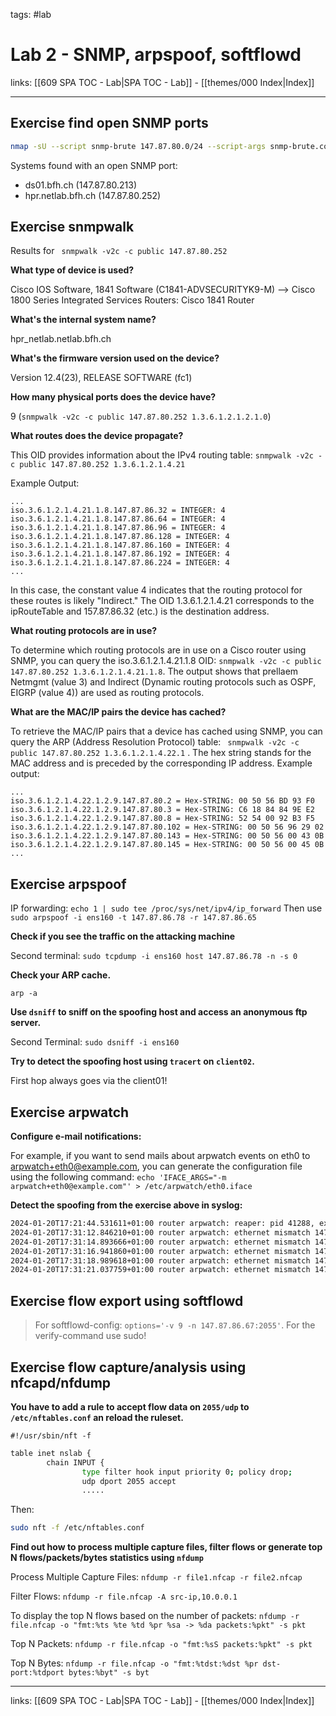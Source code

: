 tags: #lab

# Lab 2 - SNMP, arpspoof, softflowd

links: [[609 SPA TOC - Lab|SPA TOC - Lab]] - [[themes/000 Index|Index]]

---

## Exercise find open SNMP ports

```sh
nmap -sU --script snmp-brute 147.87.80.0/24 --script-args snmp-brute.communitiesdb=public
```

Systems found with an open SNMP port:

* ds01.bfh.ch (147.87.80.213)
* hpr.netlab.bfh.ch (147.87.80.252)

## Exercise snmpwalk

Results for ``` snmpwalk -v2c -c public 147.87.80.252```

**What type of device is used?**

Cisco IOS Software, 1841 Software (C1841-ADVSECURITYK9-M) --> Cisco 1800 Series Integrated Services Routers: Cisco 1841
Router

**What's the internal system name?**

hpr_netlab.netlab.bfh.ch

**What's the firmware version used on the device?**

Version 12.4(23), RELEASE SOFTWARE (fc1)

**How many physical ports does the device have?**

9 (```snmpwalk -v2c -c public 147.87.80.252 1.3.6.1.2.1.2.1.0```)

**What routes does the device propagate?**

This OID provides information about the IPv4 routing table:
```snmpwalk -v2c -c public 147.87.80.252 1.3.6.1.2.1.4.21 ```

Example Output:

```
...
iso.3.6.1.2.1.4.21.1.8.147.87.86.32 = INTEGER: 4
iso.3.6.1.2.1.4.21.1.8.147.87.86.64 = INTEGER: 4
iso.3.6.1.2.1.4.21.1.8.147.87.86.96 = INTEGER: 4
iso.3.6.1.2.1.4.21.1.8.147.87.86.128 = INTEGER: 4
iso.3.6.1.2.1.4.21.1.8.147.87.86.160 = INTEGER: 4
iso.3.6.1.2.1.4.21.1.8.147.87.86.192 = INTEGER: 4
iso.3.6.1.2.1.4.21.1.8.147.87.86.224 = INTEGER: 4
...
```

In this case, the constant value 4 indicates that the routing protocol for these routes is likely "Indirect." The OID 1.3.6.1.2.1.4.21 corresponds to the ipRouteTable and 157.87.86.32 (etc.) is the destination address.

**What routing protocols are in use?**

To determine which routing protocols are in use on a Cisco router using SNMP, you can query the iso.3.6.1.2.1.4.21.1.8
OID: ```snmpwalk -v2c -c public 147.87.80.252 1.3.6.1.2.1.4.21.1.8```. The output shows that prellaem Netmgmt (value 3)
and Indirect (Dynamic routing protocols such as OSPF, EIGRP (value 4)) are used as routing protocols.

**What are the MAC/IP pairs the device has cached?**

To retrieve the MAC/IP pairs that a device has cached using SNMP, you can query the ARP (Address Resolution Protocol)
table: ``` snmpwalk -v2c -c public 147.87.80.252 1.3.6.1.2.1.4.22.1``` . The hex string stands for the MAC address and is preceded by the corresponding IP address.
Example output:

```
...
iso.3.6.1.2.1.4.22.1.2.9.147.87.80.2 = Hex-STRING: 00 50 56 BD 93 F0 
iso.3.6.1.2.1.4.22.1.2.9.147.87.80.3 = Hex-STRING: C6 18 84 84 9E E2 
iso.3.6.1.2.1.4.22.1.2.9.147.87.80.8 = Hex-STRING: 52 54 00 92 B3 F5 
iso.3.6.1.2.1.4.22.1.2.9.147.87.80.102 = Hex-STRING: 00 50 56 96 29 02 
iso.3.6.1.2.1.4.22.1.2.9.147.87.80.143 = Hex-STRING: 00 50 56 00 43 0B 
iso.3.6.1.2.1.4.22.1.2.9.147.87.80.145 = Hex-STRING: 00 50 56 00 45 0B 
...
```

## Exercise arpspoof

IP forwarding: ```echo 1 | sudo tee /proc/sys/net/ipv4/ip_forward```
Then use ```sudo arpspoof -i ens160 -t 147.87.86.78 -r 147.87.86.65 ```

**Check if you see the traffic on the attacking machine**

Second terminal: `sudo tcpdump -i ens160 host 147.87.86.78 -n -s 0`

**Check your ARP cache.**

`arp -a`

**Use `dsniff` to sniff on the spoofing host and access an anonymous ftp server.**

Second Terminal: `sudo dsniff -i ens160`

**Try to detect the spoofing host using `tracert` on `client02`.**

First hop always goes via the client01!

## Exercise arpwatch

**Configure e-mail notifications:**

For example, if you want to send mails about arpwatch events on eth0 to
arpwatch+eth0@example.com, you can generate the configuration file using the
following command:
`echo 'IFACE_ARGS="-m arpwatch+eth0@example.com"' > /etc/arpwatch/eth0.iface`

**Detect the spoofing from the exercise above in syslog:**

```bash
2024-01-20T17:21:44.531611+01:00 router arpwatch: reaper: pid 41288, exit status 1
2024-01-20T17:31:12.846210+01:00 router arpwatch: ethernet mismatch 147.87.86.78 00:50:56:00:45:00 (00:50:56:00:45:01) ens224
2024-01-20T17:31:14.893666+01:00 router arpwatch: ethernet mismatch 147.87.86.78 00:50:56:00:45:00 (00:50:56:00:45:01) ens224
2024-01-20T17:31:16.941860+01:00 router arpwatch: ethernet mismatch 147.87.86.78 00:50:56:00:45:00 (00:50:56:00:45:01) ens224
2024-01-20T17:31:18.989618+01:00 router arpwatch: ethernet mismatch 147.87.86.78 00:50:56:00:45:00 (00:50:56:00:45:01) ens224
2024-01-20T17:31:21.037759+01:00 router arpwatch: ethernet mismatch 147.87.86.78 00:50:56:00:45:00 (00:50:56:00:45:01) ens224
```

## Exercise flow export using softflowd

> For softflowd-config: `options='-v 9 -n 147.87.86.67:2055'`. For the verify-command use sudo!

## Exercise flow capture/analysis using nfcapd/nfdump

**You have to add a rule to accept flow data on `2055/udp` to `/etc/nftables.conf` an reload the ruleset.**

`#!/usr/sbin/nft -f`

```sh
table inet nslab {
        chain INPUT {
                type filter hook input priority 0; policy drop;
                udp dport 2055 accept
                .....
```

Then:

```sh
sudo nft -f /etc/nftables.conf
```

**Find out how to process multiple capture files, filter flows or generate top N flows/packets/bytes statistics using `nfdump`**

Process Multiple Capture Files: `nfdump -r file1.nfcap -r file2.nfcap`

Filter Flows: `nfdump -r file.nfcap -A src-ip,10.0.0.1`

To display the top N flows based on the number of
packets: `nfdump -r file.nfcap -o "fmt:%ts %te %td %pr %sa -> %da packets:%pkt" -s pkt`

Top N Packets: `nfdump -r file.nfcap -o "fmt:%sS packets:%pkt" -s pkt`

Top N Bytes: `nfdump -r file.nfcap -o "fmt:%tdst:%dst %pr dst-port:%tdport bytes:%byt" -s byt`

---
links: [[609 SPA TOC - Lab|SPA TOC - Lab]] - [[themes/000 Index|Index]]